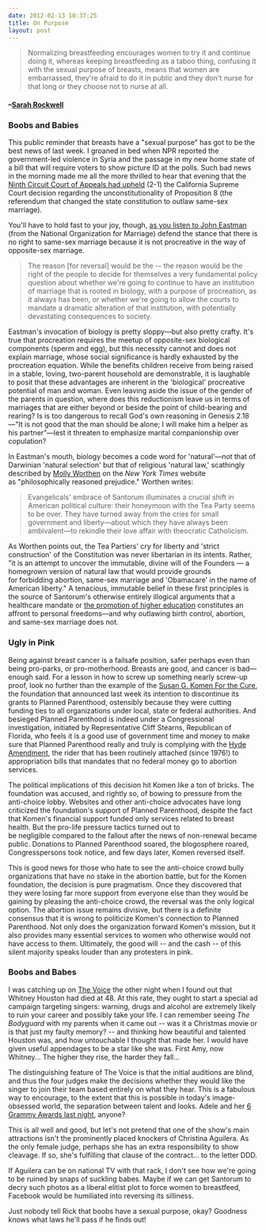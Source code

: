 ```yaml
---
date: 2012-02-13 10:37:25
title: On Purpose
layout: post
---
```


> Normalizing breastfeeding encourages women to try it and continue doing it, whereas keeping breastfeeding as a taboo thing, confusing it with the sexual purpose of breasts, means that women are embarrassed, they're afraid to do it in public and they don't nurse for that long or they choose not to nurse at all.
#### –[Sarah Rockwell](http://www.sfgate.com/cgi-bin/article.cgi?f=/c/a/2012/02/06/BUHT1N3RIU.DTL#ixzz1mBIXhoFd) 

### Boobs and Babies
This public reminder that breasts have a "sexual purpose" has got to be the best news of last week. I groaned in bed when NPR reported the government-led violence in Syria and the passage in my new home state of a bill that will require voters to show picture ID at the polls. Such bad news in the morning made me all the more thrilled to hear that evening that the [Ninth Circuit Court of Appeals had upheld](http://www.nytimes.com/2012/02/08/us/marriage-ban-violates-constitution-court-rules.html) (2-1) the California Supreme Court decision regarding the unconstitutionality of Proposition 8 (the referendum that changed the state constitution to outlaw same-sex marriage).

You'll have to hold fast to your joy, though, [as you listen to John Eastman](http://www.pbs.org/newshour/bb/law/jan-june12/prop8_02-07.html) (from the National Organization for Marriage) defend the stance that there is no right to same-sex marriage because it is not procreative in the way of opposite-sex marriage.

> The reason [for reversal] would be the -- the reason would be the right of the people to decide for themselves a very fundamental policy question about whether we're going to continue to have an institution of marriage that is rooted in biology, with a purpose of procreation, as it always has been, or whether we're going to allow the courts to mandate a dramatic alteration of that institution, with potentially devastating consequences to society.

Eastman's invocation of biology is pretty sloppy—but also pretty crafty. It's true that procreation requires the meetup of opposite-sex biological components (sperm and egg), but this necessity cannot and does not explain marriage, whose social significance is hardly exhausted by the procreation equation. While the benefits children receive from being raised in a stable, loving, two-parent household are demonstrable, it is laughable to posit that these advantages are inherent in the 'biological' procreative potential of man and woman. Even leaving aside the issue of the gender of the parents in question, where does this reductionism leave us in terms of marriages that are either beyond or beside the point of child-bearing and rearing? Is is too dangerous to recall God's own reasoning in Genesis 2.18—"It is not good that the man should be alone; I will make him a helper as his partner"—lest it threaten to emphasize marital companionship over copulation?

In Eastman's mouth, biology becomes a code word for 'natural'—not that of Darwinian 'natural selection' but that of religious 'natural law,' scathingly described by [Molly Worthen](http://campaignstops.blogs.nytimes.com/2012/02/09/the-first-principles-of-rick-santorum/) on the _New York Times_ website as "philosophically reasoned prejudice." Worthen writes:

> Evangelicals' embrace of Santorum illuminates a crucial shift in American political culture: their honeymoon with the Tea Party seems to be over. They have turned away from the cries for small government and liberty—about which they have always been ambivalent—to rekindle their love affair with theocratic Catholicism.

As Worthen points out, the Tea Partiers' cry for liberty and 'strict construction' of the Constitution was never libertarian in its intents. Rather, "it is an attempt to uncover the immutable, divine will of the Founders — a homegrown version of natural law that would provide grounds for forbidding abortion, same-sex marriage and 'Obamacare' in the name of American liberty." A tenacious, immutable belief in these first principles is the source of Santorum's otherwise entirely illogical arguments that a healthcare mandate or [the promotion of higher education](http://campaignstops.blogs.nytimes.com/2012/01/10/rick-santorums-anti-college-rant/) constitutes an affront to personal freedoms—and why outlawing birth control, abortion, and same-sex marriage does not.

### Ugly in Pink
Being against breast cancer is a failsafe position, safer perhaps even than being pro-parks, or pro-motherhood. Breasts are good, and cancer is bad—enough said. For a lesson in how to screw up something nearly screw-up proof, look no further than the example of the [Susan G. Komen For the Cure](http://ww5.komen.org/), the foundation that announced last week its intention to discontinue its grants to Planned Parenthood, ostensibly because they were cutting funding ties to all organizations under local, state or federal authorities. And besieged Planned Parenthood is indeed under a Congressional investigation, initiated by Representative Cliff Stearns, Republican of Florida, who feels it is a good use of government time and money to make sure that Planned Parenthood really and truly is complying with the [Hyde Amendment](http://en.wikipedia.org/wiki/Hyde_Amendment), the rider that has been routinely attached (since 1976!) to appropriation bills that mandates that no federal money go to abortion services.

The political implications of this decision hit Komen like a ton of bricks. The foundation was accused, and rightly so, of bowing to pressure from the anti-choice lobby. Websites and other anti-choice advocates have long criticized the foundation's support of Planned Parenthood, despite the fact that Komen's financial support funded only services related to breast health. But the pro-life pressure tactics turned out to be negligible compared to the fallout after the news of non-renewal became public. Donations to Planned Parenthood soared, the blogosphere roared, Congresspersons took notice, and few days later, Komen reversed itself.

This is good news for those who hate to see the anti-choice crowd bully organizations that have no stake in the abortion battle, but for the Komen foundation, the decision is pure pragmatism. Once they discovered that they were losing far more support from everyone else than they would be gaining by pleasing the anti-choice crowd, the reversal was the only logical option. The abortion issue remains divisive, but there is a definite consensus that it is wrong to politicize Komen's connection to Planned Parenthood. Not only does the organization forward Komen's mission, but it also provides many essential services to women who otherwise would not have access to them. Ultimately, the good will -- and the cash -- of this silent majority speaks louder than any protesters in pink.

### Boobs and Babes
I was catching up on [The Voice](http://www.nbc.com/the-voice/) the other night when I found out that Whitney Houston had died at 48. At this rate, they ought to start a special ad campaign targeting singers: warning, drugs and alcohol are extremely likely to ruin your career and possibly take your life. I can remember seeing _The Bodyguard_ with my parents when it came out -- was it a Christmas movie or is that just my faulty memory? -- and thinking how beautiful and talented Houston was, and how untouchable I thought that made her. I would have given useful appendages to be a star like she was. First Amy, now Whitney... The higher they rise, the harder they fall...

The distinguishing feature of The Voice is that the initial auditions are blind, and thus the four judges make the decisions whether they would like the singer to join their team based entirely on what they hear. This is a fabulous way to encourage, to the extent that this is possible in today's image-obsessed world, the separation between talent and looks. Adele and her [6 Grammy Awards last night](http://www.thesundaily.my/news/293539), anyone?

This is all well and good, but let's not pretend that one of the show's main attractions isn't the prominently placed knockers of Christina Aguilera. As the only female judge, perhaps she has an extra responsibility to show cleavage. If so, she's fulfilling that clause of the contract... to the letter DDD.

If Aguilera can be on national TV with that rack, I don't see how we're going to be ruined by snaps of suckling babes. Maybe if we can get Santorum to decry such photos as a liberal elitist plot to force women to breastfeed, Facebook would be humiliated into reversing its silliness.

Just nobody tell Rick that boobs have a sexual purpose, okay? Goodness knows what laws he'll pass if he finds out!
